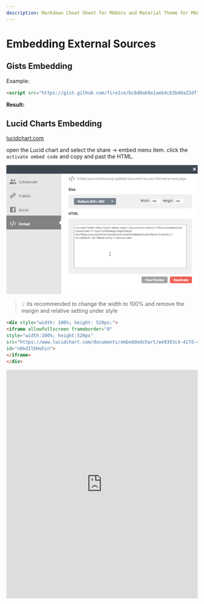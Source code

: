 ```yaml
---
description: Markdown Cheat Sheet for MkDocs and Material Theme for MkDocs. - How to Embed Gists, YouTube Videos, Lucid Charts
---
```


# Embedding External Sources

## Gists Embedding

Example:

```html
<script src="https://gist.github.com/fire1ce/bc8d0ab9e1aeb4c83b46a22df7846625.js"></script>
```

__Result:__
<script src="https://gist.github.com/fire1ce/bc8d0ab9e1aeb4c83b46a22df7846625.js"></script>

## Lucid Charts Embedding

[lucidchart.com](https://www.lucidchart.com/ "lucidchart.com")

open the Lucid chart and select the share -> embed menu item. click the `activate embed code` and copy and past the HTML.

![lucid](../assets/images/MarkdownCheatSheet/lucid_char_html.png)

> :bulb: its recommended to change the width to 100% and remove the margin and relative setting under style

```html
<div style="width: 100%; height: 520px;">  
<iframe allowfullscreen frameborder="0"
style="width:100%; height:520px"
src="https://www.lucidchart.com/documents/embeddedchart/ee9393c4-427d-4390-97da-1d0a42b5823e"
id="n8kd1lbHuhin">
</iframe>
</div>
```

<div style="width: 100%; height: 600px;">
<iframe allowfullscreen frameborder="0" style="width:100%; height:600px" src="https://www.lucidchart.com/documents/embeddedchart/ee9393c4-427d-4390-97da-1d0a42b5823e"
id="n8kd1lbHuhin"></iframe>
</div>
